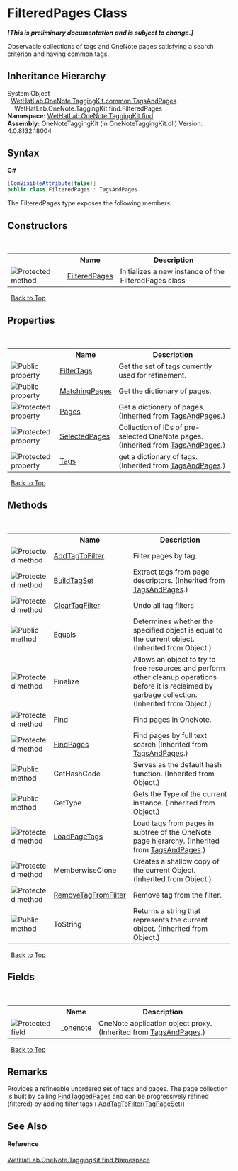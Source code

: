 # FilteredPages Class
 _**\[This is preliminary documentation and is subject to change.\]**_

Observable collections of tags and OneNote pages satisfying a search criterion and having common tags.


## Inheritance Hierarchy
System.Object<br />&nbsp;&nbsp;<a href="55690233-0343-b962-e73d-0385d0bc7865">WetHatLab.OneNote.TaggingKit.common.TagsAndPages</a><br />&nbsp;&nbsp;&nbsp;&nbsp;WetHatLab.OneNote.TaggingKit.find.FilteredPages<br />
**Namespace:**&nbsp;<a href="0e3a8efd-07d2-1709-b1cd-709153222081">WetHatLab.OneNote.TaggingKit.find</a><br />**Assembly:**&nbsp;OneNoteTaggingKit (in OneNoteTaggingKit.dll) Version: 4.0.8132.18004

## Syntax

**C#**<br />
``` C#
[ComVisibleAttribute(false)]
public class FilteredPages : TagsAndPages
```

The FilteredPages type exposes the following members.


## Constructors
&nbsp;<table><tr><th></th><th>Name</th><th>Description</th></tr><tr><td>![Protected method](media/protmethod.gif "Protected method")</td><td><a href="fd0e922e-a94f-bb6d-6688-2005fc268caa">FilteredPages</a></td><td>
Initializes a new instance of the FilteredPages class</td></tr></table>&nbsp;
<a href="#filteredpages-class">Back to Top</a>

## Properties
&nbsp;<table><tr><th></th><th>Name</th><th>Description</th></tr><tr><td>![Public property](media/pubproperty.gif "Public property")</td><td><a href="2fd07ec1-aebb-ece3-0680-d0f236dc4454">FilterTags</a></td><td>
Get the set of tags currently used for refinement.</td></tr><tr><td>![Public property](media/pubproperty.gif "Public property")</td><td><a href="bc8e263b-9df1-c4f7-6502-952ba3bddf63">MatchingPages</a></td><td>
Get the dictionary of pages.</td></tr><tr><td>![Protected property](media/protproperty.gif "Protected property")</td><td><a href="a19ad079-12a2-f9d0-626e-ba9de4d11f62">Pages</a></td><td>
Get a dictionary of pages.
 (Inherited from <a href="55690233-0343-b962-e73d-0385d0bc7865">TagsAndPages</a>.)</td></tr><tr><td>![Protected property](media/protproperty.gif "Protected property")</td><td><a href="b97bcb5d-4087-6396-fa22-d6cf7e4812e0">SelectedPages</a></td><td>
Collection of IDs of pre-selected OneNote pages.
 (Inherited from <a href="55690233-0343-b962-e73d-0385d0bc7865">TagsAndPages</a>.)</td></tr><tr><td>![Protected property](media/protproperty.gif "Protected property")</td><td><a href="0314d54a-9714-e4f0-51e2-d798cced1a63">Tags</a></td><td>
get a dictionary of tags.
 (Inherited from <a href="55690233-0343-b962-e73d-0385d0bc7865">TagsAndPages</a>.)</td></tr></table>&nbsp;
<a href="#filteredpages-class">Back to Top</a>

## Methods
&nbsp;<table><tr><th></th><th>Name</th><th>Description</th></tr><tr><td>![Protected method](media/protmethod.gif "Protected method")</td><td><a href="cb8c4aed-a513-a988-d5fc-421c16f0d060">AddTagToFilter</a></td><td>
Filter pages by tag.</td></tr><tr><td>![Protected method](media/protmethod.gif "Protected method")</td><td><a href="6752d31a-fedf-be25-bc58-daf2f362df41">BuildTagSet</a></td><td>
Extract tags from page descriptors.
 (Inherited from <a href="55690233-0343-b962-e73d-0385d0bc7865">TagsAndPages</a>.)</td></tr><tr><td>![Protected method](media/protmethod.gif "Protected method")</td><td><a href="4a14654d-77e7-b819-4670-bcb37abbac1b">ClearTagFilter</a></td><td>
Undo all tag filters</td></tr><tr><td>![Public method](media/pubmethod.gif "Public method")</td><td>Equals</td><td>
Determines whether the specified object is equal to the current object.
 (Inherited from Object.)</td></tr><tr><td>![Protected method](media/protmethod.gif "Protected method")</td><td>Finalize</td><td>
Allows an object to try to free resources and perform other cleanup operations before it is reclaimed by garbage collection.
 (Inherited from Object.)</td></tr><tr><td>![Protected method](media/protmethod.gif "Protected method")</td><td><a href="4349dc95-f94f-500a-b6ee-38dbd7d3a137">Find</a></td><td>
Find pages in OneNote.</td></tr><tr><td>![Protected method](media/protmethod.gif "Protected method")</td><td><a href="9b447b15-be84-7245-5832-f2935c048850">FindPages</a></td><td>
Find pages by full text search
 (Inherited from <a href="55690233-0343-b962-e73d-0385d0bc7865">TagsAndPages</a>.)</td></tr><tr><td>![Public method](media/pubmethod.gif "Public method")</td><td>GetHashCode</td><td>
Serves as the default hash function.
 (Inherited from Object.)</td></tr><tr><td>![Public method](media/pubmethod.gif "Public method")</td><td>GetType</td><td>
Gets the Type of the current instance.
 (Inherited from Object.)</td></tr><tr><td>![Protected method](media/protmethod.gif "Protected method")</td><td><a href="b802a68e-5fa3-3ede-b373-27ff320361e6">LoadPageTags</a></td><td>
Load tags from pages in subtree of the OneNote page hierarchy.
 (Inherited from <a href="55690233-0343-b962-e73d-0385d0bc7865">TagsAndPages</a>.)</td></tr><tr><td>![Protected method](media/protmethod.gif "Protected method")</td><td>MemberwiseClone</td><td>
Creates a shallow copy of the current Object.
 (Inherited from Object.)</td></tr><tr><td>![Protected method](media/protmethod.gif "Protected method")</td><td><a href="5e5be696-bac3-5c97-a424-00556fee4841">RemoveTagFromFilter</a></td><td>
Remove tag from the filter.</td></tr><tr><td>![Public method](media/pubmethod.gif "Public method")</td><td>ToString</td><td>
Returns a string that represents the current object.
 (Inherited from Object.)</td></tr></table>&nbsp;
<a href="#filteredpages-class">Back to Top</a>

## Fields
&nbsp;<table><tr><th></th><th>Name</th><th>Description</th></tr><tr><td>![Protected field](media/protfield.gif "Protected field")</td><td><a href="63990626-402a-7adb-3959-803ff7a5a9a7">_onenote</a></td><td>
OneNote application object proxy.
 (Inherited from <a href="55690233-0343-b962-e73d-0385d0bc7865">TagsAndPages</a>.)</td></tr></table>&nbsp;
<a href="#filteredpages-class">Back to Top</a>

## Remarks
Provides a refineable unordered set of tags and pages. The page collection is built by calling <a href="60d7bed7-f819-9c82-f130-1c71241d23f8">FindTaggedPages</a> and can be progressively refined (filtered) by adding filter tags ( <a href="cb8c4aed-a513-a988-d5fc-421c16f0d060">AddTagToFilter(TagPageSet)</a>)

## See Also


#### Reference
<a href="0e3a8efd-07d2-1709-b1cd-709153222081">WetHatLab.OneNote.TaggingKit.find Namespace</a><br />